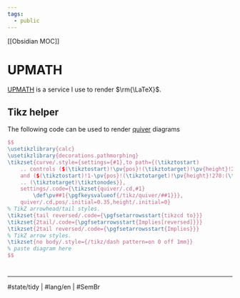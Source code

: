 ```yaml
---
tags:
  - public
---
```

[[Obsidian MOC]]
# UPMATH

[UPMATH](https://upmath.me) is a service I use to render $\rm{\LaTeX}$.

## Tikz helper

The following code can be used to render [quiver](https://q.uiver.app) diagrams

```latex
$$
\usetikzlibrary{calc}
\usetikzlibrary{decorations.pathmorphing}
\tikzset{curve/.style={settings={#1},to path={(\tikztostart)
    .. controls ($(\tikztostart)!\pv{pos}!(\tikztotarget)!\pv{height}!270:(\tikztotarget)$)
    and ($(\tikztostart)!1-\pv{pos}!(\tikztotarget)!\pv{height}!270:(\tikztotarget)$)
    .. (\tikztotarget)\tikztonodes}},
    settings/.code={\tikzset{quiver/.cd,#1}
        \def\pv##1{\pgfkeysvalueof{/tikz/quiver/##1}}},
    quiver/.cd,pos/.initial=0.35,height/.initial=0}
% TikZ arrowhead/tail styles.
\tikzset{tail reversed/.code={\pgfsetarrowsstart{tikzcd to}}}
\tikzset{2tail/.code={\pgfsetarrowsstart{Implies[reversed]}}}
\tikzset{2tail reversed/.code={\pgfsetarrowsstart{Implies}}}
% TikZ arrow styles.
\tikzset{no body/.style={/tikz/dash pattern=on 0 off 1mm}}
% paste diagram here
$$
```

#
---
#state/tidy | #lang/en | #SemBr
